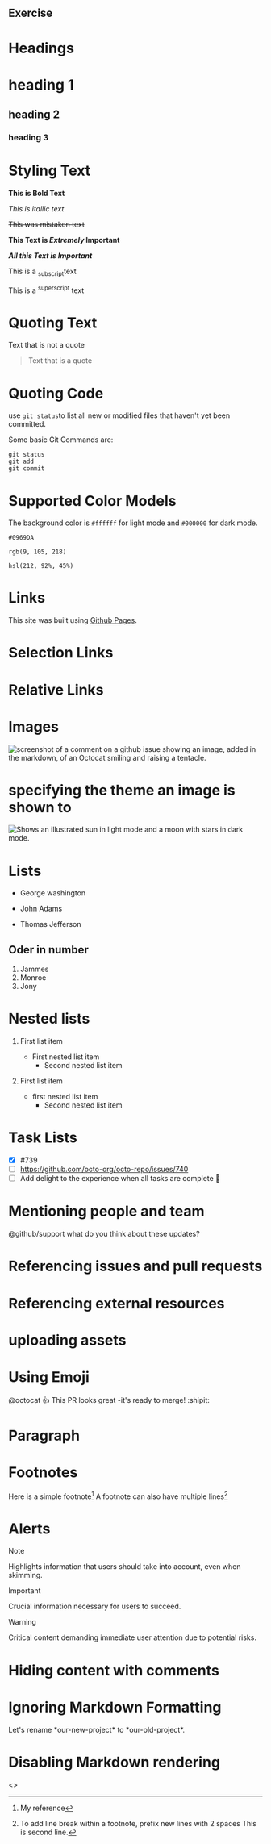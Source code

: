 ## <Hira Acharya> Exercise

# Headings
# heading 1
## heading 2
### heading 3

# Styling Text

**This is Bold Text**

_This is itallic text_

~~This was mistaken text~~

**This Text is _Extremely_ Important**

**_All this Text is Important_**

This is a <sub>subscript</sub>text

This is a <sup>superscript</sup> text

# Quoting Text 

Text that is not a quote

> Text that is a quote

# Quoting Code

use `git status`to list all new or modified files that haven't yet been committed.

Some basic Git Commands are:
```
git status
git add
git commit
````
# Supported Color Models

The background color is `#ffffff` for light mode and `#000000` for dark mode. 

`#0969DA`

`rgb(9, 105, 218)`

`hsl(212, 92%, 45%)`

# Links
This site was built using [Github Pages](https://pages.github.com/).

# Selection Links

# Relative Links

# Images
![screenshot of a comment on a github issue showing an image, added in the markdown, of an Octocat smiling and raising a tentacle.](https://myoctocat.com/assets/images/base-octocat.svg)

# specifying the theme an image is shown to
<picture>

<source media="(prefers-color-scheme: dark)" srcset="https://user-images.githubusercontent.com/25423296/163456776-7f95b81a-f1ed-45f7-b7ab-8fa810d529fa.png">
  <source media="(prefers-color-scheme: light)" srcset="https://user-images.githubusercontent.com/25423296/163456779-a8556205-d0a5-45e2-ac17-42d089e3c3f8.png">
  <img alt="Shows an illustrated sun in light mode and a moon with stars in dark mode." src="https://user-images.githubusercontent.com/25423296/163456779-a8556205-d0a5-45e2-ac17-42d089e3c3f8.png"> 
</Picture>

# Lists
- George washington
* John Adams
+ Thomas Jefferson
## Oder in number
 1. Jammes
 1. Monroe          
 1. Jony
 # Nested lists
 1. First list item
      * First nested list item
           * Second nested list item

  100. First list item
       * first nested list item
            * Second nested list item

# Task Lists
- [x] #739
- [ ] https://github.com/octo-org/octo-repo/issues/740
- [ ] Add delight to the experience when all tasks are complete :tada:

# Mentioning people and team

@github/support what do you think about these updates?
# Referencing issues and pull requests

# Referencing external resources

# uploading assets

# Using Emoji
@octocat :+1: This PR looks great -it's ready to merge! :shipit: 
# Paragraph 

# Footnotes 

Here is a simple footnote[^1]
A footnote can also have multiple lines[^2]
[^1]: My reference
[^2]: To add line break within a footnote, prefix new lines with 2 spaces
          This is second line.

# Alerts
> [!Note]
> Highlights information that users should take into account, even when skimming.

> [!Important]
> Crucial information necessary for users to succeed.

> [!Warning]
> Critical content demanding immediate user attention due to potential risks.

# Hiding content with comments
<!-- This content will not appear in the rendered Markdown -->

# Ignoring Markdown Formatting

Let's rename \*our-new-project\* to \*our-old-project\*.

# Disabling Markdown rendering

<>

